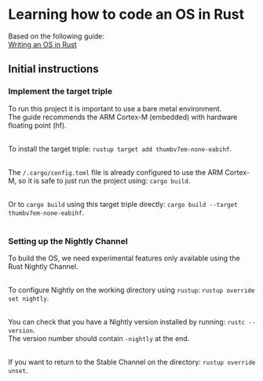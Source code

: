 # Learning how to code an OS in Rust
Based on the following guide:<br>
[Writing an OS in Rust](https://os.phil-opp.com/)

## Initial instructions
### Implement the target triple
To run this project it is important to use a bare metal environment.<br>
The guide recommends the ARM Cortex-M (embedded) with hardware floating point (hf).<br><br>

To install the target triple: `rustup target add thumbv7em-none-eabihf`.<br><br>

The `/.cargo/config.toml` file is already configured to use the ARM Cortex-M, so it is safe to just run the project using: `cargo build`.<br><br>

Or to `cargo build` using this target triple directly: `cargo build --target thumbv7em-none-eabihf`.<br><br>

### Setting up the Nightly Channel
To build the OS, we need experimental features only available using the Rust Nightly Channel.<br><br>

To configure Nightly on the working directory using `rustup`: `rustup override set nightly`.<br><br>

You can check that you have a Nightly version installed by running: `rustc --version`.<br>
The version number should contain `-nightly` at the end.<br><br>

If you want to return to the Stable Channel on the directory: `rustup override unset`.
